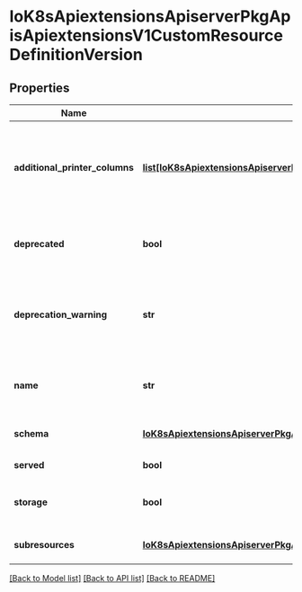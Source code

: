 # IoK8sApiextensionsApiserverPkgApisApiextensionsV1CustomResourceDefinitionVersion

## Properties
Name | Type | Description | Notes
------------ | ------------- | ------------- | -------------
**additional_printer_columns** | [**list[IoK8sApiextensionsApiserverPkgApisApiextensionsV1CustomResourceColumnDefinition]**](IoK8sApiextensionsApiserverPkgApisApiextensionsV1CustomResourceColumnDefinition.md) | additionalPrinterColumns specifies additional columns returned in Table output. See https://kubernetes.io/docs/reference/using-api/api-concepts/#receiving-resources-as-tables for details. If no columns are specified, a single column displaying the age of the custom resource is used. | [optional] 
**deprecated** | **bool** | deprecated indicates this version of the custom resource API is deprecated. When set to true, API requests to this version receive a warning header in the server response. Defaults to false. | [optional] 
**deprecation_warning** | **str** | deprecationWarning overrides the default warning returned to API clients. May only be set when &#x60;deprecated&#x60; is true. The default warning indicates this version is deprecated and recommends use of the newest served version of equal or greater stability, if one exists. | [optional] 
**name** | **str** | name is the version name, e.g. “v1”, “v2beta1”, etc. The custom resources are served under this version at &#x60;/apis/&lt;group&gt;/&lt;version&gt;/...&#x60; if &#x60;served&#x60; is true. | 
**schema** | [**IoK8sApiextensionsApiserverPkgApisApiextensionsV1CustomResourceValidation**](IoK8sApiextensionsApiserverPkgApisApiextensionsV1CustomResourceValidation.md) | schema describes the schema used for validation, pruning, and defaulting of this version of the custom resource. | [optional] 
**served** | **bool** | served is a flag enabling/disabling this version from being served via REST APIs | 
**storage** | **bool** | storage indicates this version should be used when persisting custom resources to storage. There must be exactly one version with storage&#x3D;true. | 
**subresources** | [**IoK8sApiextensionsApiserverPkgApisApiextensionsV1CustomResourceSubresources**](IoK8sApiextensionsApiserverPkgApisApiextensionsV1CustomResourceSubresources.md) | subresources specify what subresources this version of the defined custom resource have. | [optional] 

[[Back to Model list]](../README.md#documentation-for-models) [[Back to API list]](../README.md#documentation-for-api-endpoints) [[Back to README]](../README.md)


